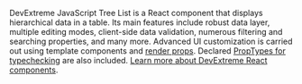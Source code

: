 DevExtreme JavaScript Tree List is&nbsp;a&nbsp;React component that displays hierarchical data in&nbsp;a&nbsp;table. Its main features include robust data layer, multiple editing modes, client-side data validation, numerous filtering and searching properties, and many more. Advanced UI&nbsp;customization is&nbsp;carried out using template components and [render props](https://reactjs.org/docs/render-props.html). Declared [PropTypes for typechecking](https://reactjs.org/docs/typechecking-with-proptypes.html) are also included. [Learn more about DevExtreme React components](/Documentation/Guide/React_Components/DevExtreme_React_Components/).